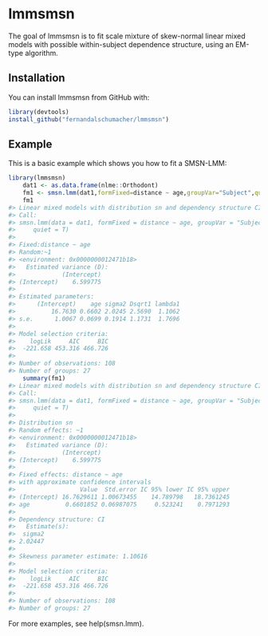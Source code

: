 
<!-- README.md is generated from README.Rmd. Please edit that file -->

# lmmsmsn

<!-- badges: start -->

<!-- badges: end -->

The goal of lmmsmsn is to fit scale mixture of skew-normal linear mixed
models with possible within-subject dependence structure, using an
EM-type algorithm.

## Installation

<!-- You can install the released version of lmmsmsn from [CRAN](https://CRAN.R-project.org) with: -->

<!-- ``` r -->

<!-- install.packages("lmmsmsn") -->

<!-- ``` -->

You can install lmmsmsn from GitHub with:

``` r
library(devtools)
install_github("fernandalschumacher/lmmsmsn")
```

## Example

This is a basic example which shows you how to fit a SMSN-LMM:

``` r
library(lmmsmsn)
    dat1 <- as.data.frame(nlme::Orthodont)
    fm1 <- smsn.lmm(dat1,formFixed=distance ~ age,groupVar="Subject",quiet=T)
    fm1
#> Linear mixed models with distribution sn and dependency structure CI 
#> Call:
#> smsn.lmm(data = dat1, formFixed = distance ~ age, groupVar = "Subject", 
#>     quiet = T)
#> 
#> Fixed:distance ~ age
#> Random:~1
#> <environment: 0x0000000012471b18>
#>   Estimated variance (D):
#>             (Intercept)
#> (Intercept)    6.599775
#> 
#> Estimated parameters:
#>      (Intercept)    age sigma2 Dsqrt1 lambda1
#>          16.7630 0.6602 2.0245 2.5690  1.1062
#> s.e.      1.0067 0.0699 0.1914 1.1731  1.7696
#> 
#> Model selection criteria:
#>    logLik     AIC     BIC
#>  -221.658 453.316 466.726
#> 
#> Number of observations: 108 
#> Number of groups: 27
    summary(fm1)
#> Linear mixed models with distribution sn and dependency structure CI 
#> Call:
#> smsn.lmm(data = dat1, formFixed = distance ~ age, groupVar = "Subject", 
#>     quiet = T)
#> 
#> Distribution sn
#> Random effects: ~1
#> <environment: 0x0000000012471b18>
#>   Estimated variance (D):
#>             (Intercept)
#> (Intercept)    6.599775
#> 
#> Fixed effects: distance ~ age
#> with approximate confidence intervals
#>                  Value  Std.error IC 95% lower IC 95% upper
#> (Intercept) 16.7629611 1.00673455    14.789798   18.7361245
#> age          0.6601852 0.06987075     0.523241    0.7971293
#> 
#> Dependency structure: CI
#>   Estimate(s):
#>  sigma2 
#> 2.02447 
#> 
#> Skewness parameter estimate: 1.10616
#> 
#> Model selection criteria:
#>    logLik     AIC     BIC
#>  -221.658 453.316 466.726
#> 
#> Number of observations: 108 
#> Number of groups: 27
```

For more examples, see help(smsn.lmm).
